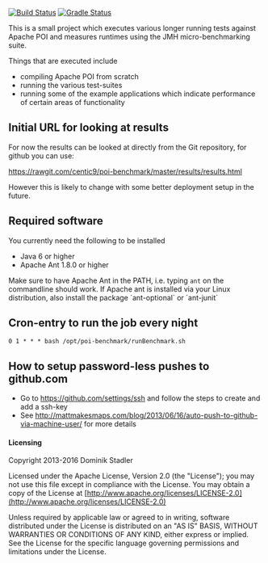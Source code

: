 [![Build Status](https://travis-ci.org/centic9/poi-benchmark.svg)](https://travis-ci.org/centic9/poi-benchmark) [![Gradle Status](https://gradleupdate.appspot.com/centic9/poi-benchmark/status.svg?branch=master)](https://gradleupdate.appspot.com/centic9/poi-benchmark/status)

This is a small project which executes various longer running
tests against Apache POI and measures runtimes using
the JMH micro-benchmarking suite.

Things that are executed include

* compiling Apache POI from scratch
* running the various test-suites
* running some of the example applications which
indicate performance of certain areas of functionality

## Initial URL for looking at results

For now the results can be looked at directly from the Git repository, for github you can use:

https://rawgit.com/centic9/poi-benchmark/master/results/results.html

However this is likely to change with some better deployment setup in the future.

## Required software

You currently need the following to be installed
* Java 6 or higher
* Apache Ant 1.8.0 or higher

Make sure to have Apache Ant in the PATH, i.e. typing `ant` on the commandline should work.
If Apache ant is installed via your Linux distribution, also install the package ´ant-optional´ or ´ant-junit´

## Cron-entry to run the job every night

    0 1 * * * bash /opt/poi-benchmark/runBenchmark.sh

## How to setup password-less pushes to github.com

* Go to https://github.com/settings/ssh and follow the steps to create and add a ssh-key
* See http://mattmakesmaps.com/blog/2013/06/16/auto-push-to-github-via-machine-user/ for more details

#### Licensing

   Copyright 2013-2016 Dominik Stadler

   Licensed under the Apache License, Version 2.0 (the "License");
   you may not use this file except in compliance with the License.
   You may obtain a copy of the License at [http://www.apache.org/licenses/LICENSE-2.0](http://www.apache.org/licenses/LICENSE-2.0)

   Unless required by applicable law or agreed to in writing, software
   distributed under the License is distributed on an "AS IS" BASIS,
   WITHOUT WARRANTIES OR CONDITIONS OF ANY KIND, either express or implied.
   See the License for the specific language governing permissions and
   limitations under the License.
